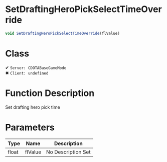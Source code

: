 # SetDraftingHeroPickSelectTimeOverride
```js	
void SetDraftingHeroPickSelectTimeOverride(flValue)
```
# Class
✔ `Server: CDOTABaseGameMode`  
✖ `Client: undefined`  

# Function Description
Set drafting hero pick time
# Parameters
Type|Name|Description
--|--|--
float|flValue|No Description Set
